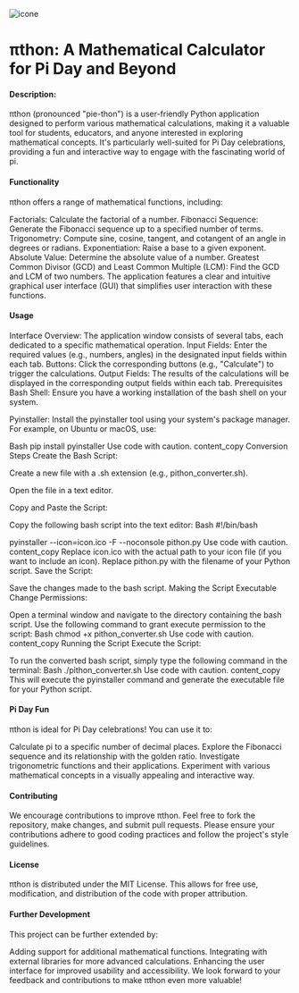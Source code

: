 ![icone](https://github.com/M2007Taha/digital_transformation_in_mathematics/assets/109727381/237fe466-afde-46fd-88da-90c0a8060d58)

# πthon: A Mathematical Calculator for Pi Day and Beyond

#### Description:

πthon (pronounced "pie-thon") is a user-friendly Python application designed to perform various mathematical calculations, making it a valuable tool for students, educators, and anyone interested in exploring mathematical concepts. It's particularly well-suited for Pi Day celebrations, providing a fun and interactive way to engage with the fascinating world of pi.

#### Functionality

πthon offers a range of mathematical functions, including:

Factorials: Calculate the factorial of a number.
Fibonacci Sequence: Generate the Fibonacci sequence up to a specified number of terms.
Trigonometry: Compute sine, cosine, tangent, and cotangent of an angle in degrees or radians.
Exponentiation: Raise a base to a given exponent.
Absolute Value: Determine the absolute value of a number.
Greatest Common Divisor (GCD) and Least Common Multiple (LCM): Find the GCD and LCM of two numbers.
The application features a clear and intuitive graphical user interface (GUI) that simplifies user interaction with these functions.

#### Usage

Interface Overview: The application window consists of several tabs, each dedicated to a specific mathematical operation.
Input Fields: Enter the required values (e.g., numbers, angles) in the designated input fields within each tab.
Buttons: Click the corresponding buttons (e.g., "Calculate") to trigger the calculations.
Output Fields: The results of the calculations will be displayed in the corresponding output fields within each tab.
Prerequisites
Bash Shell: Ensure you have a working installation of the bash shell on your system.

Pyinstaller: Install the pyinstaller tool using your system's package manager. For example, on Ubuntu or macOS, use:

Bash
pip install pyinstaller
Use code with caution.
content_copy
Conversion Steps
Create the Bash Script:

Create a new file with a .sh extension (e.g., pithon_converter.sh).

Open the file in a text editor.

Copy and Paste the Script:

Copy the following bash script into the text editor:
Bash
#!/bin/bash

pyinstaller --icon=icon.ico -F --noconsole pithon.py
Use code with caution.
content_copy
Replace icon.ico with the actual path to your icon file (if you want to include an icon).
Replace pithon.py with the filename of your Python script.
Save the Script:

Save the changes made to the bash script.
Making the Script Executable
Change Permissions:

Open a terminal window and navigate to the directory containing the bash script.
Use the following command to grant execute permission to the script:
Bash
chmod +x pithon_converter.sh
Use code with caution.
content_copy
Running the Script
Execute the Script:

To run the converted bash script, simply type the following command in the terminal:
Bash
./pithon_converter.sh
Use code with caution.
content_copy
This will execute the pyinstaller command and generate the executable file for your Python script.

#### Pi Day Fun

πthon is ideal for Pi Day celebrations! You can use it to:

Calculate pi to a specific number of decimal places.
Explore the Fibonacci sequence and its relationship with the golden ratio.
Investigate trigonometric functions and their applications.
Experiment with various mathematical concepts in a visually appealing and interactive way.
#### Contributing

We encourage contributions to improve πthon. Feel free to fork the repository, make changes, and submit pull requests. Please ensure your contributions adhere to good coding practices and follow the project's style guidelines.

#### License

πthon is distributed under the MIT License. This allows for free use, modification, and distribution of the code with proper attribution.

#### Further Development

This project can be further extended by:

Adding support for additional mathematical functions.
Integrating with external libraries for more advanced calculations.
Enhancing the user interface for improved usability and accessibility.
We look forward to your feedback and contributions to make πthon even more valuable!
